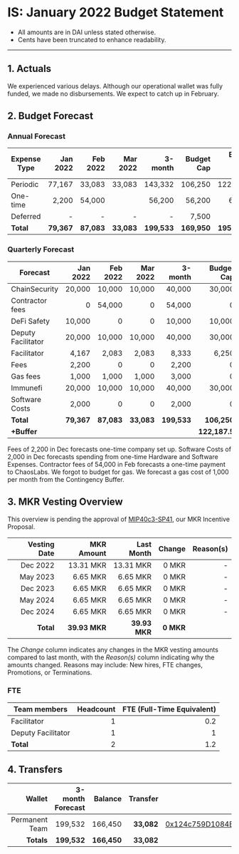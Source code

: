 # IS: January 2022 Budget Statement

* All amounts are in DAI unless stated otherwise.
* Cents have been truncated to enhance readability.

---

## 1. Actuals

We experienced various delays. Although our operational wallet was fully funded, we made no disbursements. We expect to catch up in February.

## 2. Budget Forecast

### Annual Forecast

| Expense Type | Jan 2022 | Feb 2022 | Mar 2022 | 3-month | Budget Cap | Budget Cap + buffer |
| ------------ | -------: | -------: | -------: | ------: | ---------: | ------------------: |
| Periodic     | 77,167   | 33,083   | 33,083   | 143,332 |   106,250  | 122,187.5          |
| One-time     | 2,200    | 54,000   |          |  56,200 |   56,200   | 64,630              |
| Deferred     | -        |    -     | -        |      -  |   7,500    | 8,625              |
| **Total**    |**79,367**|**87,083**|**33,083**|**199,533**|**169,950**|**195,442.5**       |

### Quarterly Forecast

| Forecast            | Jan 2022   | Feb 2022  | Mar 2022  | 3-month | Budget Cap |
|---------------------|-------:|----------:|----------:|--------:|-----------:|
| ChainSecurity	      | 20,000 | 10,000 | 10,000 | 40,000   | 30,000 |
| Contractor fees     |      0 | 54,000 |      0 | 54,000 |      0 |
| DeFi Safety	      | 10,000 |     0  |      0 | 10,000 | 10,000 |
| Deputy Facilitator  | 20,000 | 10,000 | 10,000 | 40,000 | 30,000 |
| Facilitator         | 4,167  | 2,083  | 2,083  | 8,333  | 6,250  |
| Fees	              |  2,200 | 0      |     0  | 2,200  |      0 |
| Gas fees            |  1,000 | 1,000  | 1,000   | 3,000    | 0  |
| Immunefi	      | 20,000 | 10,000 | 10,000 | 40,000 | 30,000 |
| Software Costs      | 2,000  |      0 |     0  | 2,000  |      0 |
| **Total**           |**79,367**|**87,083**|**33,083**|**199,533**|**106,250**|
| **+Buffer**         |        |        |        |        |**122,187.5**|

Fees of 2,200 in Dec forecasts one-time company set up. Software Costs
of 2,000 in Dec forecasts spending from one-time Hardware and Software
Expenses. Contractor fees of 54,000 in Feb forecasts a one-time
payment to ChaosLabs. We forgot to budget for gas. We forecast a gas
cost of 1,000 per month from the Contingency Buffer.

## 3. MKR Vesting Overview

This overview is pending the approval of [MIP40c3-SP41](https://forum.makerdao.com/t/mip40c3-sp41-immunefi-security-core-unit-mkr-budget-is-001/10814), our MKR Incentive Proposal.
 
|  Vesting Date  |       MKR Amount | Last Month |        Change |      Reason(s) |
|---------------:|-----------------:|-----------:|--------------:|---------------:|
|  Dec 2022        |      13.31 MKR |  13.31 MKR |   0 MKR |      -  |
|  May 2023        |       6.65 MKR |   6.65 MKR |   0 MKR |      - |
|  Dec 2023        |       6.65 MKR |   6.65 MKR |   0 MKR |      - |
|  May 2024        |       6.65 MKR |   6.65 MKR |   0 MKR |      - |
|  Dec 2024        |       6.65 MKR |   6.65 MKR |   0 MKR |      - |
|  **Total**       | **39.93 MKR**  |**39.93 MKR**| **0 MKR** |           |

The *Change* column indicates any changes in the MKR vesting amounts compared to last month, with the *Reason(s)* column indicating why the amounts changed. Reasons may include: New hires, FTE changes, Promotions, or Terminations.

### FTE

| Team members              |Headcount|FTE (Full-Time Equivalent)|
|---------------------------|--------:|-------------------------:|
| Facilitator               |1        |0.2                       |
| Deputy Facilitator        |1        |1                         |
| **Total**                 |2        |1.2                       |

## 4. Transfers

|  Wallet | 3-month Forecast    | Balance |      Transfer |                Multi-sig Address |
|--------:|---------------------:|-------:|--------------:|---------------------------------:|
| Permanent Team | 199,532     | 166,450      | **33,082** | [0x124c759D1084E67B19a206ab85c4527Fab26c342](https://gnosis-safe.io/app/#/safes/0x124c759D1084E67B19a206ab85c4527Fab26c342) |
| **Totals**     | **199,532** | **166,450**  | **33,082** | |
